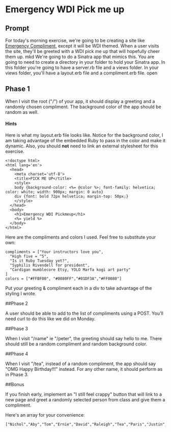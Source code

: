 # Emergency WDI Pick me up


## Prompt
For today's morning exercise, we're going to be creating a site like [Emergency Compliment](http://emergencycompliment.com/), except it will be WDI themed. When a user visits the site, they'll be greeted with a WDI pick me up that will hopefully cheer them up.
mkd
We're going to do a Sinatra app that mimics this. You are going to need to create a directory in your folder to hold your Sinatra app. In this folder you're going to have a server.rb file and a views folder. In your views folder, you'll have a layout.erb file and a compliment.erb file.
open 

## Phase 1
When I visit the root ("/") of your app, it should display a greeting and a randomly chosen compliment. The background color of the app should be random as well.

#### Hints

Here is what my layout.erb file looks like. Notice for the background color, I am taking advantage of the embedded Ruby to pass in the color and make it dynamic. Also, you should __not__ need to link an external stylesheet for this exercise.

```
<!doctype html>
<html lang='en'>
  <head>
    <meta charset='utf-8'>
    <title>PICK ME UP</title>
    <style>
    body {background-color: <%= @color %>; font-family: helvetica; color: white; width: 900px; margin: 0 auto}
    div {font: bold 72px helvetica; margin-top: 50px;}
    </style>
  </head>
  <body>
    <h1>Emergency WDI Pickmeup</h1>
    <%= yield %>
  </body>
</html>
```

Here are the compliments and colors I used. Feel free to substitute your own:

```
compliments = ["Your instructors love you",
  "High five = ^5",
  "Is it Ruby Tuesday yet?",
  "Syphilis Rivendell for president",
  "Cardigan mumblecore Etsy, YOLO Marfa kogi art party"
]
colors = ["#FFBF00", "#0080FF","#01DF3A","#FF0080"]
```

Put your greeting & compliment each in a div to take advantage of the styling I wrote.

##Phase 2

A user should be able to add to the list of compliments using a POST. You'll need curl to do this like we did on Monday.

##Phase 3

When I visit "/name" ie "/peter", the greeting should say hello to me. There should still be a random compliment and random background color.

##Phase 4

When I visit "/tea", instead of a random compliment, the app should say "OMG Happy Birthday!!!" instead. For any other name, it should perform as in Phase 3.

##Bonus

If you finish early, implement an "I still feel crappy" button that will link to a new page and greet a randomly selected person from class and give them a compliment.

Here's an array for your convenience:

```
["Nichol","Aby","Tom","Ernie","David","Raleigh","Tea","Paris","Justin","Davis","Julie","Sal","Britt","Maria","Mihran","Ann","Erica","Marco","Brad","McKenneth","Russell","Arun","Kevin","Jeff","PJ","Peter"]
```
